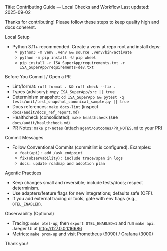 Title: Contributing Guide — Local Checks and Workflow
Last updated: 2025-09-02

Thanks for contributing! Please follow these steps to keep quality high and docs coherent.

Local Setup
- Python 3.11+ recommended. Create a venv at repo root and install deps:
  - `python3 -m venv .venv && source .venv/bin/activate`
  - `python -m pip install -U pip wheel`
  - `pip install -r ISA_SuperApp/requirements.txt -r ISA_SuperApp/requirements-dev.txt`

Before You Commit / Open a PR
- Lint/format: `ruff format . && ruff check --fix .`
- Types (advisory): `mypy ISA_SuperApp/src || true`
- Determinism snapshot: `cd ISA_SuperApp && pytest -q tests/unit/test_snapshot_canonical_sample.py || true`
- Docs references: `make docs-lint` (inspect `docs/audit/docs_ref_report.md`)
- Healthcheck (consolidated): `make healthcheck` (see `docs/audit/healthcheck.md`)
- PR Notes: `make pr-notes` (attach `agent/outcomes/PR_NOTES.md` to your PR)

Commit Messages
- Follow Conventional Commits (commitlint is configured). Examples:
  - `feat(api): add /ask endpoint`
  - `fix(observability): include trace/span in logs`
  - `docs: update roadmap and adoption plan`

Agentic Practices
- Keep changes small and reversible; include tests/docs; respect determinism.
- Use adapters/feature flags for new integrations; defaults safe (OFF).
- If you add external tracing or tools, gate with env flags (e.g., `OTEL_ENABLED`).

Observability (Optional)
- Tracing: `make otel-up`; then `export OTEL_ENABLED=1` and run `make api`. Jaeger UI at http://127.0.0.1:16686
- Metrics: `make prom-up` and visit Prometheus (9090) / Grafana (3000)

Thank you!
